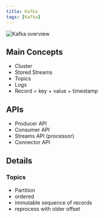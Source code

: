 ```yaml
---
title: Kafka
tags: [Kafka]
---
```


![Kafka overview](https://kafka.apache.org/10/images/kafka-apis.png)

## Main Concepts

- Cluster
- Stored Streams
- Topics
- Logs
- Record = key + value + timestamp

## APIs

- Producer API
- Consumer API
- Streams API (processor)
- Connector API

## Details

### Topics

- Partition
- ordered
- immutable sequence of records
- reprocess with older offset

